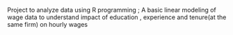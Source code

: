 Project to analyze data using R programming ;
A basic linear modeling of wage data to understand impact of education , experience and tenure(at the same firm) on hourly wages
